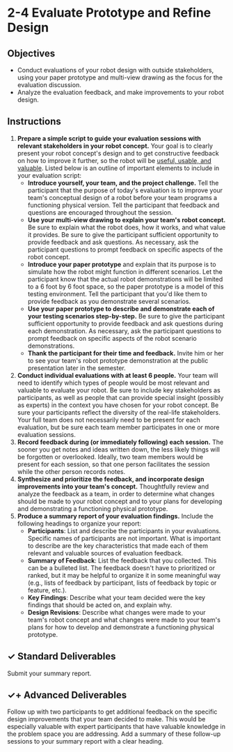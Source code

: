 # 2-4 Evaluate Prototype and Refine Design

## Objectives

* Conduct evaluations of your robot design with outside stakeholders, using your paper prototype and multi-view drawing as the focus for the evaluation discussion.
* Analyze the evaluation feedback, and make improvements to your robot design.

## Instructions

1. **Prepare a simple script to guide your evaluation sessions with relevant stakeholders in your robot concept.** Your goal is to clearly present your robot concept's design and to get constructive feedback on how to improve it further, so the robot will be [useful, usable, and valuable](https://cxd.gitbooks.io/robotics-project/content/project-challenge.html#criteria). Listed below is an outline of important elements to include in your evaluation script:
   * **Introduce yourself, your team, and the project challenge.** Tell the participant that the purpose of today's evaluation is to improve your team's conceptual design of a robot before your team programs a functioning physical version. Tell the participant that feedback and questions are encouraged throughout the session.
   * **Use your multi-view drawing to explain your team's robot concept.** Be sure to explain what the robot does, how it works, and what value it provides. Be sure to give the participant sufficient opportunity to provide feedback and ask questions. As necessary, ask the participant questions to prompt feedback on specific aspects of the robot concept.
   * **Introduce your paper prototype** and explain that its purpose is to simulate how the robot might function in different scenarios. Let the participant know that the actual robot demonstrations will be limited to a 6 foot by 6 foot space, so the paper prototype is a model of this testing environment. Tell the participant that you'd like them to provide feedback as you demonstrate several scenarios.
   * **Use your paper prototype to describe and demonstrate each of your testing scenarios step-by-step.** Be sure to give the participant sufficient opportunity to provide feedback and ask questions during each demonstration. As necessary, ask the participant questions to prompt feedback on specific aspects of the robot scenario demonstrations.
   * **Thank the participant for their time and feedback.** Invite him or her to see your team's robot prototype demonstration at the public presentation later in the semester.
2. **Conduct individual evaluations with at least 6 people.** Your team will need to identify which types of people would be most relevant and valuable to evaluate your robot. Be sure to include key stakeholders as participants, as well as people that can provide special insight \(possibly as experts\) in the context you have chosen for your robot concept. Be sure your participants reflect the diversity of the real-life stakeholders. Your full team does not necessarily need to be present for each evaluation, but be sure each team member participates in one or more evaluation sessions.
3. **Record feedback during \(or immediately following\) each session.** The sooner you get notes and ideas written down, the less likely things will be forgotten or overlooked. Ideally, two team members would be present for each session, so that one person facilitates the session while the other person records notes.
4. **Synthesize and prioritize the feedback, and incorporate design improvements into your team's concept.** Thoughtfully review and analyze the feedback as a team, in order to determine what changes should be made to your robot concept and to your plans for developing and demonstrating a functioning physical prototype.
5. **Produce a summary report of your evaluation findings.** Include the following headings to organize your report:
   * **Participants**: List and describe the participants in your evaluations. Specific names of participants are not important. What is important to describe are the key characteristics that made each of them relevant and valuable sources of evaluation feedback.
   * **Summary of Feedback**: List the feedback that you collected. This can be a bulleted list. The feedback doesn't have to prioritized or ranked, but it may be helpful to organize it in some meaningful way \(e.g., lists of feedback by participant, lists of feedback by topic or feature, etc.\).
   * **Key Findings**: Describe what your team decided were the key findings that should be acted on, and explain why.
   * **Design Revisions**: Describe what changes were made to your team's robot concept and what changes were made to your team's plans for how to develop and demonstrate a functioning physical prototype.

## ✓ Standard Deliverables

Submit your summary report.

## ✓+ Advanced Deliverables

Follow up with two participants to get additional feedback on the specific design improvements that your team decided to make. This would be especially valuable with expert participants that have valuable knowledge in the problem space you are addressing. Add a summary of these follow-up sessions to your summary report with a clear heading.

